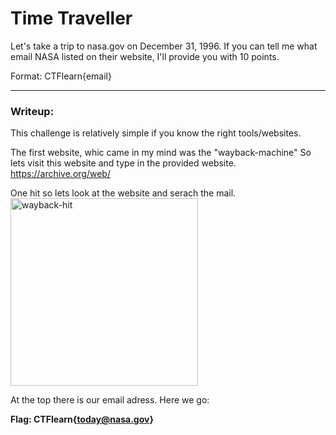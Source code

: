 # Time Traveller

Let's take a trip to nasa.gov on December 31, 1996.
If you can tell me what email NASA listed on their website, I'll provide you with 10 points.

Format: CTFlearn{email}

---
### Writeup:

This challenge is relatively simple if you know the right tools/websites.

The first website, whic came in my mind was the "wayback-machine"
So lets visit this website and type in the provided website.
https://archive.org/web/


One hit so lets look at the website and serach the mail.
 <img src="https://i.imgur.com/SIT80V2.png" alt="wayback-hit" width="" height="300"> 

At the top there is our email adress.
Here we go:

<b>Flag: CTFlearn{today@nasa.gov}</b>